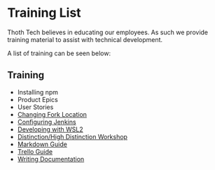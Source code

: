 # Training List

Thoth Tech believes in educating our employees. As such we provide training material to assist with technical development.

A list of training can be seen below:

## Training

- Installing npm
- Product Epics
- User Stories
- [Changing Fork Location](changing-git-fork-location.md)
- [Configuring Jenkins](configuring-jenkins.md)
- [Developing with WSL2](developing-with-wsl2.md)
- [Distinction/High Distinction Workshop](distinction-high-distinction-workshop.md)
- [Markdown Guide](markdown-guide.md)
- [Trello Guide](trello-guide.md)
- [Writing Documentation](writing-documentation.md)
